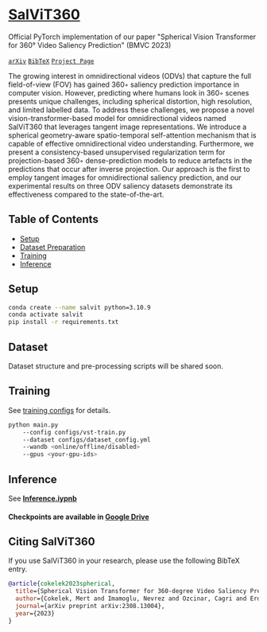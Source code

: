# [SalViT360](https://cyberiada.github.io/SalViT360)
Official PyTorch implementation of our paper "Spherical Vision Transformer for 360° Video Saliency Prediction" (BMVC 2023)

 [`arXiv`](https://arxiv.org/abs/2308.13004) [`BibTeX`](#CitingSalViT360) [`Project Page`](https://cyberiada.github.io/SalViT360/)

The growing interest in omnidirectional videos (ODVs) that capture the full field-of-view (FOV) has gained 360◦ saliency prediction importance in computer vision. However, predicting where humans look in 360◦ scenes presents unique challenges, including spherical distortion, high resolution, and limited labelled data. To address these challenges, we propose a novel vision-transformer-based model for omnidirectional videos named SalViT360 that leverages tangent image representations. We introduce a spherical geometry-aware spatio-temporal self-attention mechanism that is capable of effective omnidirectional video understanding. Furthermore, we present a consistency-based unsupervised regularization term for projection-based 360◦ dense-prediction models to reduce artefacts in the predictions that occur after inverse projection. Our approach is the first to employ tangent images for omnidirectional saliency prediction, and our experimental results on three ODV saliency datasets demonstrate its effectiveness compared to the state-of-the-art.

## Table of Contents
- [Setup](#setup)
- [Dataset Preparation](#dataset)
- [Training](#training)
- [Inference](#inference)

## Setup
```bash
conda create --name salvit python=3.10.9
conda activate salvit
pip install -r requirements.txt
```

## Dataset
Dataset structure and pre-processing scripts will be shared soon.


## Training
See [training configs](https://github.com/MertCokelek/SalViT360/tree/main/configs) for details.

```bash
python main.py
    --config configs/vst-train.py
    --dataset configs/dataset_config.yml
    --wandb <online/offline/disabled>
    --gpus <your-gpu-ids>
```

## Inference
See [**Inference.iypnb**](https://github.com/MertCokelek/SalViT360/blob/main/Inference.ipynb)
####  Checkpoints are available in [**Google Drive**](https://drive.google.com/drive/folders/1cJ9ln4sH0IIdv2L-Xcyk6N17_4_7FFOW?usp=sharing)


## <a name="CitingSalViT360"></a>Citing SalViT360
If you use SalViT360 in your research, please use the following BibTeX entry.

```BibTeX
@article{cokelek2023spherical,
  title={Spherical Vision Transformer for 360-degree Video Saliency Prediction},
  author={Cokelek, Mert and Imamoglu, Nevrez and Ozcinar, Cagri and Erdem, Erkut and Erdem, Aykut},
  journal={arXiv preprint arXiv:2308.13004},
  year={2023}
}
```


